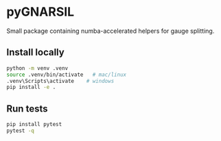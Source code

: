 # pyGNARSIL

Small package containing numba-accelerated helpers for gauge splitting.

## Install locally

```bash
python -m venv .venv
source .venv/bin/activate   # mac/linux
.venv\Scripts\activate    # windows
pip install -e .
```

## Run tests

```bash
pip install pytest
pytest -q
```
